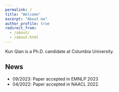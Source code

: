 ```yaml
---
permalink: /
title: "Welcome"
excerpt: "About me"
author_profile: true
redirect_from: 
  - /about/
  - /about.html
---
```



Kun Qian is a Ph.D. candidate at Columbia University.

## News
- 09/2023: Paper accepted in EMNLP 2023
- 04/2022: Paper accepted in NAACL 2022.